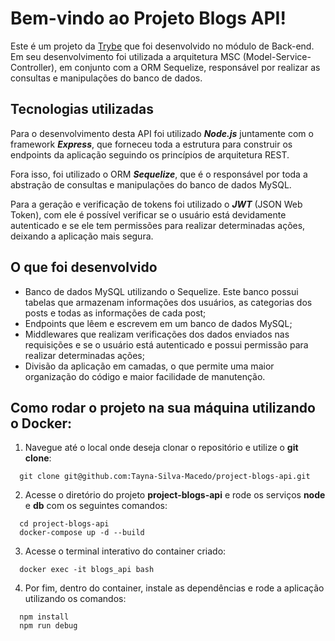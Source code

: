 # Bem-vindo ao Projeto Blogs API!

Este é um projeto da [Trybe](https://www.betrybe.com/) que foi desenvolvido no módulo de Back-end. Em seu desenvolvimento foi utilizada a arquitetura MSC (Model-Service-Controller), em conjunto com a ORM Sequelize, responsável por realizar as consultas e manipulações do banco de dados.

## Tecnologias utilizadas

Para o desenvolvimento desta API foi utilizado ***Node.js*** juntamente com o framework ***Express***, que forneceu toda a estrutura para construir os endpoints da aplicação seguindo os princípios de arquitetura REST.

Fora isso, foi utilizado o ORM ***Sequelize***, que é o responsável por toda a abstração de consultas e manipulações do banco de dados MySQL.

Para a geração e verificação de tokens foi utilizado o ***JWT*** (JSON Web Token), com ele é possível verificar se o usuário está devidamente autenticado e se ele tem permissões para realizar determinadas ações, deixando a aplicação mais segura.

## O que foi desenvolvido

  - Banco de dados MySQL utilizando o Sequelize. Este banco possui tabelas que armazenam informações dos usuários, as categorias dos posts e todas as informações de cada post; 
  - Endpoints que lêem e escrevem em um banco de dados MySQL;
  - Middlewares que realizam verificações dos dados enviados nas requisições e se o usuário está autenticado e possui permissão para realizar determinadas ações;
  - Divisão da aplicação em camadas, o que permite uma maior organização do código e maior facilidade de manutenção.

## Como rodar o projeto na sua máquina utilizando o Docker:

1. Navegue até o local onde deseja clonar o repositório e utilize o **git clone**:
```
  git clone git@github.com:Tayna-Silva-Macedo/project-blogs-api.git
```

2. Acesse o diretório do projeto **project-blogs-api** e rode os serviços **node** e **db** com os seguintes comandos:
```
  cd project-blogs-api
  docker-compose up -d --build
```

3. Acesse o terminal interativo do container criado:
```
  docker exec -it blogs_api bash
```

4. Por fim, dentro do container, instale as dependências e rode a aplicação utilizando os comandos:
```
  npm install
  npm run debug
```

